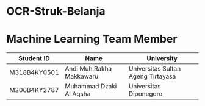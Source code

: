 # OCR-Struk-Belanja

# Machine Learning Team Member
| Student ID   | Name                     | University                         |
|--------------|--------------------------|------------------------------------|
| M318B4KY0501 | Andi Muh.Rakha Makkawaru | Universitas Sultan Ageng Tirtayasa |
| M200B4KY2787 | Muhammad Dzaki Al Aqsha  | Universitas Diponegoro             |
